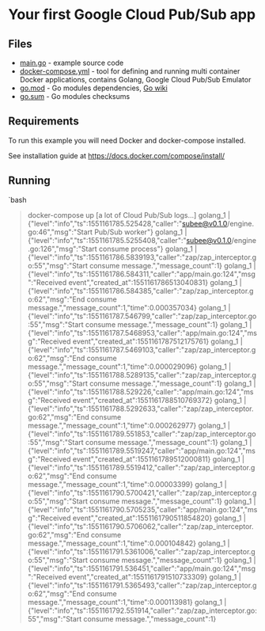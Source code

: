 # Your first Google Cloud Pub/Sub app

## Files

- [main.go](main.go) - example source code
- [docker-compose.yml](docker-compose.yml) - tool for defining and running multi container Docker applications, contains Golang, Google Cloud Pub/Sub Emulator
- [go.mod](go.mod) - Go modules dependencies, [Go wiki](https://github.com/golang/go/wiki/Modules)
- [go.sum](go.sum) - Go modules checksums

## Requirements

To run this example you will need Docker and docker-compose installed.

See installation guide at https://docs.docker.com/compose/install/

## Running

`bash
> docker-compose up
[a lot of Cloud Pub/Sub logs...]
golang_1              | {"level":"info","ts":1551161785.525428,"caller":"subee@v0.1.0/engine.go:46","msg":"Start Pub/Sub worker"}
golang_1              | {"level":"info","ts":1551161785.5255408,"caller":"subee@v0.1.0/engine.go:126","msg":"Start consume process"}
golang_1              | {"level":"info","ts":1551161786.5839193,"caller":"zap/zap_interceptor.go:55","msg":"Start consume message.","message_count":1}
golang_1              | {"level":"info","ts":1551161786.584311,"caller":"app/main.go:124","msg":"Received event","created_at":1551161786513040831}
golang_1              | {"level":"info","ts":1551161786.584385,"caller":"zap/zap_interceptor.go:62","msg":"End consume message.","message_count":1,"time":0.000357034}
golang_1              | {"level":"info","ts":1551161787.546799,"caller":"zap/zap_interceptor.go:55","msg":"Start consume message.","message_count":1}
golang_1              | {"level":"info","ts":1551161787.5468953,"caller":"app/main.go:124","msg":"Received event","created_at":1551161787512175761}
golang_1              | {"level":"info","ts":1551161787.5469103,"caller":"zap/zap_interceptor.go:62","msg":"End consume message.","message_count":1,"time":0.000029096}
golang_1              | {"level":"info","ts":1551161788.5289135,"caller":"zap/zap_interceptor.go:55","msg":"Start consume message.","message_count":1}
golang_1              | {"level":"info","ts":1551161788.529226,"caller":"app/main.go:124","msg":"Received event","created_at":1551161788510769372}
golang_1              | {"level":"info","ts":1551161788.5292633,"caller":"zap/zap_interceptor.go:62","msg":"End consume message.","message_count":1,"time":0.000262977}
golang_1              | {"level":"info","ts":1551161789.551853,"caller":"zap/zap_interceptor.go:55","msg":"Start consume message.","message_count":1}
golang_1              | {"level":"info","ts":1551161789.5519247,"caller":"app/main.go:124","msg":"Received event","created_at":1551161789512000811}
golang_1              | {"level":"info","ts":1551161789.5519412,"caller":"zap/zap_interceptor.go:62","msg":"End consume message.","message_count":1,"time":0.00003399}
golang_1              | {"level":"info","ts":1551161790.5700421,"caller":"zap/zap_interceptor.go:55","msg":"Start consume message.","message_count":1}
golang_1              | {"level":"info","ts":1551161790.5705235,"caller":"app/main.go:124","msg":"Received event","created_at":1551161790511854820}
golang_1              | {"level":"info","ts":1551161790.5706062,"caller":"zap/zap_interceptor.go:62","msg":"End consume message.","message_count":1,"time":0.000104842}
golang_1              | {"level":"info","ts":1551161791.5361006,"caller":"zap/zap_interceptor.go:55","msg":"Start consume message.","message_count":1}
golang_1              | {"level":"info","ts":1551161791.536451,"caller":"app/main.go:124","msg":"Received event","created_at":1551161791510733309}
golang_1              | {"level":"info","ts":1551161791.5365493,"caller":"zap/zap_interceptor.go:62","msg":"End consume message.","message_count":1,"time":0.000113981}
golang_1              | {"level":"info","ts":1551161792.551914,"caller":"zap/zap_interceptor.go:55","msg":"Start consume message.","message_count":1}
```
